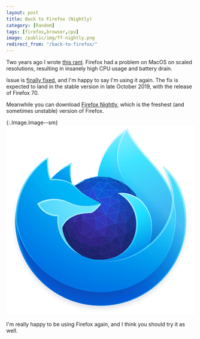 ```yaml
---
layout: post
title: Back to Firefox (Nightly)
category: [Random]
tags: [firefox,browser,cpu]
image: /public/img/ff-nightly.png
redirect_from: "/back-to-firefox/"
---
```


Two years ago I wrote [this rant](/firefox-57-cpu-usage-is-insane/). Firefox had a problem on MacOS on scaled resolutions, resulting in insanely high CPU usage and battery drain.

Issue is [finally fixed](https://www.mozilla.org/en-US/firefox/70.0beta/releasenotes/), and I'm happy to say I'm using it again. The fix is expected to land in the stable version in late October 2019, with the release of Firefox 70.

Meanwhile you can download [Firefox Nightly](https://www.mozilla.org/en-US/firefox/channel/desktop/#nightly), which is the freshest (and sometimes unstable) version of Firefox.

{:.Image.Image--sm}
[![Firefox Nightly](/public/img/ff-nightly.png)](https://www.mozilla.org/en-US/firefox/channel/desktop/#nightly)

I'm really happy to be using Firefox again, and I think you should try it as well.
